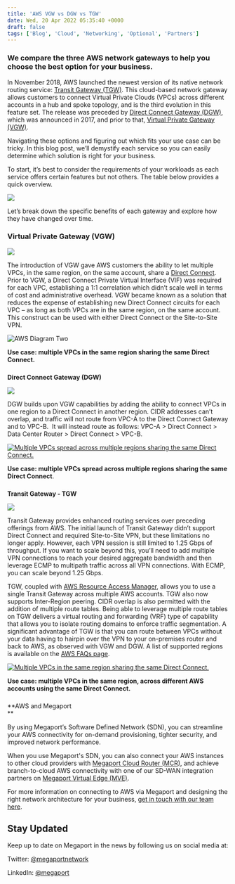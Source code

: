 ```yaml
---
title: 'AWS VGW vs DGW vs TGW'
date: Wed, 20 Apr 2022 05:35:40 +0000
draft: false
tags: ['Blog', 'Cloud', 'Networking', 'Optional', 'Partners']
---
```


### We compare the three AWS network gateways to help you choose the best option for your business.  


In November 2018, AWS launched the newest version of its native network routing service: [Transit Gateway (TGW)](https://aws.amazon.com/transit-gateway/?whats-new-cards.sort-by=item.additionalFields.postDateTime&whats-new-cards.sort-order=desc). This cloud-based network gateway allows customers to connect Virtual Private Clouds (VPCs) across different accounts in a hub and spoke topology, and is the third evolution in this feature set. The release was preceded by [Direct Connect Gateway (DGW)](https://docs.aws.amazon.com/directconnect/latest/UserGuide/direct-connect-gateways.html), which was announced in 2017, and prior to that, [Virtual Private Gateway (VGW)](https://docs.aws.amazon.com/directconnect/latest/UserGuide/virtualgateways.html).  


Navigating these options and figuring out which fits your use case can be tricky. In this blog post, we’ll demystify each service so you can easily determine which solution is right for your business.  


To start, it’s best to consider the requirements of your workloads as each service offers certain features but not others. The table below provides a quick overview.

![](https://www.megaport.com/wp-content/uploads/2022/04/AWS-VGW-v-DGW-v-TGW_comparison-table-2.png)

Let’s break down the specific benefits of each gateway and explore how they have changed over time.

### **Virtual Private Gateway (VGW)**

![](https://www.megaport.com/wp-content/uploads/2022/04/AWS-VGW-table-1.png)

The introduction of VGW gave AWS customers the ability to let multiple VPCs, in the same region, on the same account, share a [Direct Connect](https://aws.amazon.com/directconnect/). Prior to VGW, a Direct Connect Private Virtual Interface (VIF) was required for each VPC, establishing a 1:1 correlation which didn’t scale well in terms of cost and administrative overhead. VGW became known as a solution that reduces the expense of establishing new Direct Connect circuits for each VPC – as long as both VPCs are in the same region, on the same account. This construct can be used with either Direct Connect or the Site-to-Site VPN.

![AWS Diagram Two](http://www.megaport.com/wp-content/uploads/2019/03/Screen-Shot-2019-03-28-at-4.01.57-pm.png)

**Use case: multiple VPCs in the same region sharing the same Direct Connect.**

###   

**Direct Connect Gateway (DGW)**  


![](/wp-content/uploads/2022/04/AWS-DGW-table-1.png)

  

DGW builds upon VGW capabilities by adding the ability to connect VPCs in one region to a Direct Connect in another region. CIDR addresses can’t overlap, and traffic will not route from VPC-A to the Direct Connect Gateway and to VPC-B.  It will instead route as follows: VPC-A > Direct Connect > Data Center Router > Direct Connect > VPC-B.  


[![Multiple VPCs spread across multiple regions sharing the same Direct Connect.](/wp-content/uploads/2019/04/Screen-Shot-2019-04-02-at-11.19.10-am-1.png)](http://www.megaport.com/wp-content/uploads/2019/04/Screen-Shot-2019-04-02-at-11.19.10-am-1.png)

**Use case: multiple VPCs spread across multiple regions sharing the same Direct Connect**.

###   

**Transit Gateway - TGW**  


![](/wp-content/uploads/2022/04/AWS-TGW-table-1.png)

  

Transit Gateway provides enhanced routing services over preceding offerings from AWS. The initial launch of Transit Gateway didn’t support Direct Connect and required Site-to-Site VPN, but these limitations no longer apply. However, each VPN session is still limited to 1.25 Gbps of throughput. If you want to scale beyond this, you’ll need to add multiple VPN connections to reach your desired aggregate bandwidth and then leverage ECMP to multipath traffic across all VPN connections. With ECMP, you can scale beyond 1.25 Gbps.  


TGW, coupled with [AWS Resource Access Manager](https://aws.amazon.com/ram/), allows you to use a single Transit Gateway across multiple AWS accounts. TGW also now supports Inter-Region peering. CIDR overlap is also permitted with the addition of multiple route tables. Being able to leverage multiple route tables on TGW delivers a virtual routing and forwarding (VRF) type of capability that allows you to isolate routing domains to enforce traffic segmentation. A significant advantage of TGW is that you can route between VPCs without your data having to hairpin over the VPN to your on-premises router and back to AWS, as observed with VGW and DGW. A list of supported regions is available on the [AWS FAQs page](https://aws.amazon.com/faqs/).  


[![Multiple VPCs in the same region sharing the same Direct Connect.](/wp-content/uploads/2019/04/Screen-Shot-2019-04-02-at-11.22.49-am.png)](http://www.megaport.com/wp-content/uploads/2019/04/Screen-Shot-2019-04-02-at-11.22.49-am.png)

**Use case: multiple VPCs in the same region, across different AWS accounts using the same Direct Connect.**

###   

**AWS and Megaport  
**  

By using Megaport’s Software Defined Network (SDN), you can streamline your AWS connectivity for on-demand provisioning, tighter security, and improved network performance.  


When you use Megaport's SDN, you can also connect your AWS instances to other cloud providers with [Megaport Cloud Router (MCR)](https://www.megaport.com/services/megaport-cloud-router/), and achieve branch-to-cloud AWS connectivity with one of our SD-WAN integration partners on [Megaport Virtual Edge (MVE)](https://www.megaport.com/services/megaport-virtual-edge/).  


For more information on connecting to AWS via Megaport and designing the right network architecture for your business, [get in touch with our team here](https://www.megaport.com/demo/).

  


Stay Updated
------------

Keep up to date on Megaport in the news by following us on social media at:

Twitter: [@megaportnetwork](https://twitter.com/megaportnetwork)

LinkedIn: [@megaport](https://au.linkedin.com/company/megaport)